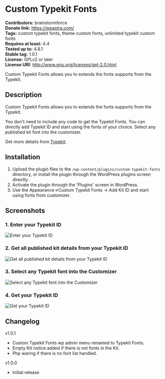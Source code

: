 # Custom Typekit Fonts #
**Contributors:** brainstormforce  
**Donate link:** https://wpastra.com/  
**Tags:** custom typekit fonts, theme custom fonts, unlimited typekit custom fonts  
**Requires at least:** 4.4  
**Tested up to:** 4.8.1  
**Stable tag:** 1.0.1  
**License:** GPLv2 or later  
**License URI:** http://www.gnu.org/licenses/gpl-2.0.html  

Custom Typekit Fonts allows you to extends the fonts supports from the Typekit.

## Description ##

Custom Typekit Fonts allows you to extends the fonts supports from the Typekit.

You don't need to include any code to get the Typekit Fonts. You can directly add Typekit ID and start using the fonts of your choice. Select any published kit font into the customizer.

Get more details from [Typekit](https://typekit.com/).

## Installation ##

1. Upload the plugin files to the `/wp-content/plugins/custom-typekit-fonts` directory, or install the plugin through the WordPress plugins screen directly.
2. Activate the plugin through the 'Plugins' screen in WordPress.
3. Use the Appearance->Custom Typekit Fonts -> Add Kit ID and start using fonts from customizer. 

## Screenshots ##

### 1. Enter your Typekit ID  ###
![Enter your Typekit ID ](http://ps.w.org/custom-typekit-fonts/assets/screenshot-1.png)

### 2. Get all published kit details from your Typekit ID ###
![Get all published kit details from your Typekit ID](http://ps.w.org/custom-typekit-fonts/assets/screenshot-2.png)

### 3. Select any Typekit font into the Customizer ###
![Select any Typekit font into the Customizer](http://ps.w.org/custom-typekit-fonts/assets/screenshot-3.png)

### 4. Get your Typekit ID ###
![Get your Typekit ID](http://ps.w.org/custom-typekit-fonts/assets/screenshot-4.png)


## Changelog ##

v1.0.1
* Custom Typekit Fonts wp admin menu renamed to Typekit Fonts.
* Empty Kit notice added if there is not fonts in the Kit.
* Php waring if there is no font list handled.

v1.0.0
* Initial release
